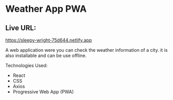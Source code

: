 # Weather App PWA

## Live URL:

   https://sleepy-wright-75d644.netlify.app

A web application were you can check the weather information of a city.
it is also installable and can be use offline.

Technologies Used:

- React
- CSS
- Axios
- Progressive Web App (PWA)